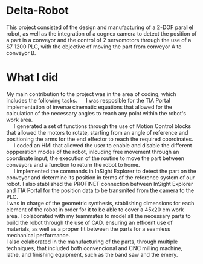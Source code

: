 # Delta-Robot
This project consisted of the design and manufacturing of a 2-DOF parallel robot, as well as the integration of a cognex camera to detect the position of a part
in a conveyor and the control of 2 servomotors through the use of a S7 1200 PLC, with the objective of moving the part from conveyor A to conveyor B. <br> 

# What I did
My main contribution to the project was in the area of coding, which includes the following tasks. 
 &nbsp;&nbsp;&nbsp;&nbsp; I was resposible for the TIA Portal implementation of inverse cinematic equations that allowed for the calculation of the necessary angles to reach any point within the robot's work area. <br> 
 &nbsp;&nbsp;&nbsp;&nbsp; I generated a set of functions through the use of Motion Control blocks that allowed the motors to rotate, starting from an angle of reference and positioning the arms for the end effector to reach the required coordinates. <br> 
 &nbsp;&nbsp;&nbsp;&nbsp; I coded an HMI that allowed the user to enable and disable the different oppperation modes of the robot, inlcuding free movement through an coordinate input, the execution of the routine to move the part between conveyors and a function to return the robot to home. <br> 
 &nbsp;&nbsp;&nbsp;&nbsp; I implemented the commands in InSight Explorer to detect the part on the conveyor and determine its position in terms of the reference system of our robot. I also stablished the PROFINET connection between InSight Explorer and TIA Portal for the position data to be transmited from the camera to the PLC. <br> 
I was in charge of the geometric synthesis, stablishing dimensions for each element of the robot in order for it to be able to cover a 45x20 cm work area.
I colaborated with my teammates to model all the necessary parts to build the robot through the use of CAD, ensuring an efficent use of materials, as well as a proper fit between the parts for a seamless mechanical performance. <br> 
I also colaborated in the manufacturing of the parts, through multiple techniques, that included both convencional and CNC milling machine, lathe, and finishing equipment, such as the band saw and the emery. <br> 
